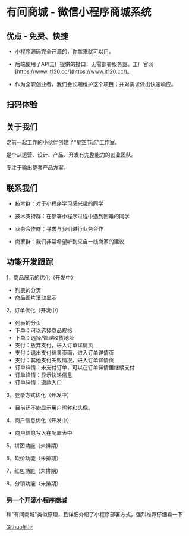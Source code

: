 # 有间商城 - 微信小程序商城系统

## 优点 - 免费、快捷

- 小程序源码完全开源的，你拿来就可以用。

- 后端使用了API工厂提供的接口，无需部署服务器。工厂官网 [https://www.it120.cc/](https://www.it120.cc/)。

- 作为全职创业者，我们会长期维护这个项目；并对需求做出快速响应。

## 扫码体验

## 关于我们

之前一起工作的小伙伴创建了“星空节点”工作室。

是个从运营、设计、产品、开发有完整能力的创业团队。

专注于输出整套产品方案。

## 联系我们

- 技术群：对于小程序学习感兴趣的同学

- 技术支持群：在部署小程序过程中遇到困难的同学

- 业务合作群：寻求与我们进行业务合作

- 商家群：我们非常希望听到来自一线商家的建议

## 功能开发跟踪
1，商品展示的优化（开发中）
- 列表的分页
- 商品图片滚动显示

2，订单优化（开发中）
- 列表的分页
- 下单：可以选择商品规格
- 下单：选择/管理收货地址
- 支付：放弃支付，进入订单详情页
- 支付：退出支付结果页面，进入订单详情页
- 支付：其他支付失败情况，进入订单详情页
- 订单详情：未支付订单，可以在订单详情里继续支付
- 订单详情：显示快递信息
- 订单详情：退款入口

3，登录方式优化（开发中）
- 目前还不能显示用户昵称和头像。

4，商户信息优化（开发中）
- 商户信息写入在配置表中

5，拼团功能（未排期）

6，砍价功能（未排期）

7，红包功能（未排期）

8，分销功能（未排期）

### 另一个开源小程序商城

和"有间商城"类似原理，且详细介绍了小程序部署方式，强烈推荐仔细看一下

[Github地址](https://github.com/EastWorld/wechat-app-mall)
